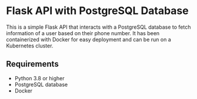 # Flask API with PostgreSQL Database
This is a simple Flask API that interacts with a PostgreSQL database to fetch information of a user based on their phone number. It has been containerized with Docker for easy deployment and can be run on a Kubernetes cluster.

## Requirements
* Python 3.8 or higher
* PostgreSQL database
* Docker
